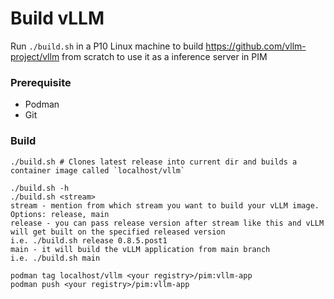 # Build vLLM

Run `./build.sh` in a P10 Linux machine to build https://github.com/vllm-project/vllm from scratch to use it as a inference server in PIM

### Prerequisite
- Podman
- Git

### Build
```shell
./build.sh # Clones latest release into current dir and builds a container image called `localhost/vllm`
 
./build.sh -h
./build.sh <stream>
stream - mention from which stream you want to build your vLLM image. Options: release, main
release - you can pass release version after stream like this and vLLM will get built on the specified released version
i.e. ./build.sh release 0.8.5.post1
main - it will build the vLLM application from main branch
i.e. ./build.sh main

podman tag localhost/vllm <your registry>/pim:vllm-app
podman push <your registry>/pim:vllm-app
```
